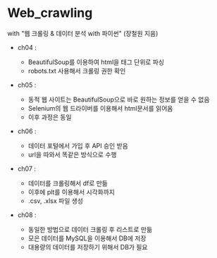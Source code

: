 # Web_crawling

with "웹 크롤링 & 데이터 분석 with 파이썬" (장철원 지음)

- ch04 : 
  - BeautifulSoup를 이용하여 html을 태그 단위로 파싱
  - robots.txt 사용해서 크롤링 권한 확인

- ch05 : 
  - 동적 웹 사이트는 BeautifulSoup으로 바로 원하는 정보를 얻을 수 없음
  - Selenium의 웹 드라이버를 이용해서 html문서를 읽어옴
  - 이후 과정은 동일

- ch06 :
  - 데이터 포털에서 가입 후 API 승인 받음
  - url을 따와서 똑같은 방식으로 수행

- ch07 :
  - 데이터를 크롤링해서 df로 만듦
  - 이후에 plt를 이용해서 시각화까지
  - .csv, .xlsx 파일 생성

- ch08 :
  - 동일한 방법으로 데이터 크롤링 후 리스트로 만듦
  - 모은 데이터를 MySQL을 이용해서 DB에 저장
  - 대용량의 데이터를 저장하기 위해서 DB가 필요
